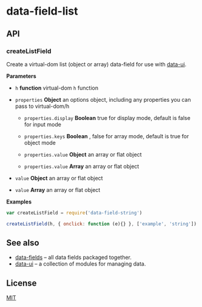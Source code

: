 # data-field-list

## API

### createListField

Create a virtual-dom list (object or array) data-field for use with [data-ui](https://github.com/editdata/data-ui).


**Parameters**

-   `h` **function** virtual-dom `h` function

-   `properties` **Object** an options object, including any properties you can pass to virtual-dom/h
    -   `properties.display` **Boolean** true for display mode, default is false for input mode

    -   `properties.keys` **Boolean** , false for array mode, default is true for object mode

    -   `properties.value` **Object** an array or flat object

    -   `properties.value` **Array** an array or flat object

-   `value` **Object** an array or flat object

-   `value` **Array** an array or flat object



**Examples**

```javascript
var createListField = require('data-field-string')

createListField(h, { onclick: function (e){} }, ['example', 'string'])
```




## See also

-   [data-fields](https://github.com/editdata/data-fields) – all data fields packaged together.
-   [data-ui](https://github.com/editdata/data-ui) – a collection of modules for managing data.

## License

[MIT](LICENSE.md)
